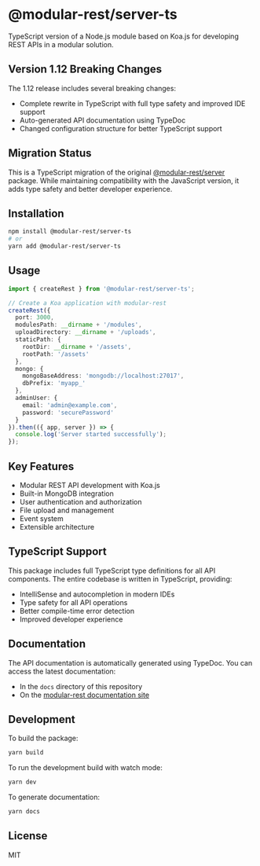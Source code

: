 # @modular-rest/server-ts

TypeScript version of a Node.js module based on Koa.js for developing REST APIs in a modular solution.

## Version 1.12 Breaking Changes

The 1.12 release includes several breaking changes:

- Complete rewrite in TypeScript with full type safety and improved IDE support
- Auto-generated API documentation using TypeDoc
- Changed configuration structure for better TypeScript support

## Migration Status

This is a TypeScript migration of the original [@modular-rest/server](https://github.com/modular-rest/modular-rest) package. While maintaining compatibility with the JavaScript version, it adds type safety and better developer experience.

## Installation

```bash
npm install @modular-rest/server-ts
# or
yarn add @modular-rest/server-ts
```

## Usage

```typescript
import { createRest } from '@modular-rest/server-ts';

// Create a Koa application with modular-rest
createRest({
  port: 3000,
  modulesPath: __dirname + '/modules',
  uploadDirectory: __dirname + '/uploads',
  staticPath: {
    rootDir: __dirname + '/assets',
    rootPath: '/assets'
  },
  mongo: {
    mongoBaseAddress: 'mongodb://localhost:27017',
    dbPrefix: 'myapp_'
  },
  adminUser: {
    email: 'admin@example.com',
    password: 'securePassword'
  }
}).then(({ app, server }) => {
  console.log('Server started successfully');
});
```

## Key Features

- Modular REST API development with Koa.js
- Built-in MongoDB integration
- User authentication and authorization
- File upload and management
- Event system
- Extensible architecture

## TypeScript Support

This package includes full TypeScript type definitions for all API components. The entire codebase is written in TypeScript, providing:

- IntelliSense and autocompletion in modern IDEs
- Type safety for all API operations
- Better compile-time error detection
- Improved developer experience

## Documentation

The API documentation is automatically generated using TypeDoc. You can access the latest documentation:

- In the `docs` directory of this repository
- On the [modular-rest documentation site](https://modular-rest.github.io/docs)

## Development

To build the package:

```bash
yarn build
```

To run the development build with watch mode:

```bash
yarn dev
```

To generate documentation:

```bash
yarn docs
```

## License

MIT